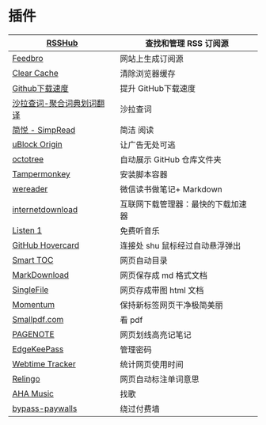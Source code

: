 # 插件



| [RSSHub](https://microsoftedge.microsoft.com/addons/detail/rsshub-radar/gangkeiaobmjcjokiofpkfpcobpbmnln?hl=zh-CN)                                                                                                        | 查找和管理 RSS 订阅源      |
| ------------------------------------------------------------------------------------------------------------------------------------------------------------------------------------------------------------------------- | ------------------ |
| [Feedbro](https://microsoftedge.microsoft.com/addons/detail/feedbro/pdfbckdfhgaohcfdkcgpggcifmalimfd?hl=zh-CN)                                                                                                            | 网站上生成订阅源           |
| [Clear Cache](https://chrome.google.com/webstore/detail/clear-cache/cppjkneekbjaeellbfkmgnhonkkjfpdn/related?hl=zh\_cn)                                                                                                   | 清除浏览器缓存            |
| [Github下载速度](https://github.com/fhefh2015/Fast-GitHub)                                                                                                                                                                    | 提升 GitHub下载速度      |
| [沙拉查词-聚合词典划词翻译](https://microsoftedge.microsoft.com/addons/detail/%E6%B2%99%E6%8B%89%E6%9F%A5%E8%AF%8D%E8%81%9A%E5%90%88%E8%AF%8D%E5%85%B8%E5%88%92%E8%AF%8D%E7%BF%BB%E8%AF%91/idghocbbahafpfhjnfhpbfbmpegphmmp?hl=zh-CN) | 沙拉查词               |
| [简悦 - SimpRead](https://microsoftedge.microsoft.com/addons/detail/%E7%AE%80%E6%82%A6-simpread/clgdhlhfiocphghdkdbgdlmfaafccfmc?hl=zh-CN)                                                                                  | 简洁 阅读              |
| [uBlock Origin](https://chrome.google.com/webstore/detail/ublock-origin/cjpalhdlnbpafiamejdnhcphjbkeiagm)                                                                                                                 | 让广告无处可逃            |
| [octotree](https://www.octotree.io/)                                                                                                                                                                                      | 自动展示 GitHub 仓库文件夹  |
| [Tampermonkey](https://microsoftedge.microsoft.com/addons/detail/tampermonkey/iikmkjmpaadaobahmlepeloendndfphd)                                                                                                           | 安装脚本容器             |
| [wereader](https://github.com/Higurashi-kagome/wereader)                                                                                                                                                                  | 微信读书做笔记+ Markdown  |
| [internetdownload](https://www.internetdownloadmanager.com/)                                                                                                                                                              | 互联网下载管理器：最快的下载加速器  |
| [Listen 1](https://microsoftedge.microsoft.com/addons/detail/listen-1/hneiglcmpeedblkmbndhfbeahcpjojjg)                                                                                                                   | 免费听音乐              |
| [GitHub Hovercard](https://chrome.google.com/webstore/detail/github-hovercard/mmoahbbnojgkclgceahhakhnccimnplk)                                                                                                           | 连接处 shu 鼠标经过自动悬浮弹出 |
| [Smart TOC](https://chrome.google.com/webstore/detail/smart-toc/lifgeihcfpkmmlfjbailfpfhbahhibba)                                                                                                                         | 网页自动目录             |
| [MarkDownload](https://microsoftedge.microsoft.com/addons/detail/markdownload-markdown-w/hajanaajapkhaabfcofdjgjnlgkdkknm)                                                                                                | 网页保存成 md 格式文档      |
| [SingleFile](https://github.com/gildas-lormeau/SingleFile)                                                                                                                                                                | 网页存成带图 html 文档     |
| [Momentum](https://microsoftedge.microsoft.com/addons/detail/momentum/jdoanlopeanabgejgmdncljhkdplcfed)                                                                                                                   | 保持新标签网页干净极简美丽      |
| [Smallpdf.com](https://smallpdf.com/)                                                                                                                                                                                     | 看 pdf              |
| [PAGENOTE](https://pagenote.cn/release)                                                                                                                                                                                   | 网页划线高亮记笔记          |
| [EdgeKeePass](https://microsoftedge.microsoft.com/addons/detail/edgekeepass/jnhjknbfnclancjpknceboifoegiompf)                                                                                                             | 管理密码               |
| [Webtime Tracker](https://chrome.google.com/webstore/detail/webtime-tracker/ppaojnbmmaigjmlpjaldnkgnklhicppk)                                                                                                             | 统计网页使用时间           |
| [Relingo](https://microsoftedge.microsoft.com/addons/detail/relingo-master-words-fr/fhaefmiaghgdaciliiiflaoiknhibkmo)                                                                                                     | 网页自动标注单词意思         |
| [AHA Music](https://chrome.google.com/webstore/detail/aha-music-song-finder-for/dpacanjfikmhoddligfbehkpomnbgblf)                                                                                                         | 找歌                 |
|  [bypass-paywalls](https://github.com/iamadamdev/bypass-paywalls-chrome)                                                                                                                                                  |  绕过付费墙             |
